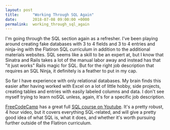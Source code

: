 ```yaml
---
layout: post
title:      "Working Through SQL Again"
date:       2018-07-08 09:00:00 +0000
permalink:  working_through_sql_again
---
```


I'm going through the SQL section again as a refresher. I've been playing around creating fake databases with 3 to 4 fields and 3 to 4 entries and ninja-ing with the Flatiron SQL curriculum in addition to the additional materials websites. SQL seems like a skill to be an expert at, but I know that Sinatra and Rails takes a lot of the manual labor away and instead has that "it just works" Rails magic for SQL. But for the right job description that requires an SQL Ninja, it definitely is a feather to put in my cap.

So far I have experience with only relational databases. My brain finds this easier after having worked with Excel on a lot of little hobby, side projects, creating tables and entries with easily labeled columns and data. I don't see myself trying to learn noSQL unless, again, it's for a specific job description.

[FreeCodeCamp](https://www.freecodecamp.org) has a great full [SQL course on Youtube](https://www.youtube.com/watch?v=HXV3zeQKqGY&t=1389s). It's a pretty robust, 4 hour video, but it covers everything SQL-related, and will give a pretty good idea of what SQL is, what it does, and whether it's worth pursuing further outside of the Flatiron curriculum.
